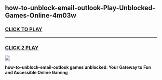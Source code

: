
## how-to-unblock-email-outlook-Play-Unblocked-Games-Online-4m03w
<h3>
<a href="https://premium76.site?title=how-to-unblock-email-outlook&ref=25A">CLICK TO PLAY</a></h3>
<hr>

<h3>
<a href="https://premium76.site?title=how-to-unblock-email-outlook&ref=25A">CLICK 2 PLAY</a>
  
</h3>

<a href="https://premium76.site?title=how-to-unblock-email-outlook&ref=25A"><img src="https://clearcache.store/games.png"></a>


**how-to-unblock-email-outlook games unblocked: Your Gateway to Fun and Accessible Online Gaming**
